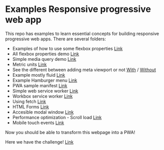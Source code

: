 Examples Responsive progressive web app
================
This repo has examples to learn essential concepts for building responsive progressive web apps.
There are several folders:

* Examples of how to use some flexbox properties [Link](flexbox/examples.html)
* All flexbox properties demo [Link](https://codepen.io/osublake/full/dMLQJr)
* Simple media query demo [Link](media-queries/example.html)
* Metric units [Link](medidas/unidades-de-medida.html)
* See the different between adding meta viewport or not [With](meta-viewport/with.html) / [Without](meta-viewport/without.html)
* Example mostly fluid [Link](mostly-fluid/index.html)
* Example Hamburger menu [Link](hamburger/index.html)
* PWA sample manifest [Link](pwa/manifest/manifest.html)
* Simple web service worker [Link](pwa/service-workers/index.html)
* Workbox service worker [Link](pwa/workbox-cache/index.html)
* Using fetch [Link](https://developer.mozilla.org/es/docs/Web/API/Fetch_API/Utilizando_Fetch)
* HTML Forms [Link](forms/index.html)
* Accesible modal window [Link](http://gdkraus.github.io/accessible-modal-dialog/) 
* Performance optimization - Scroll load [Link](scroll-load/index.html)
* Mobile touch events [Link](touch-events/index.html)

Now you should be able to transform this webpage into a PWA!

Here we have the challenge! [Link](challenge/index.html)
